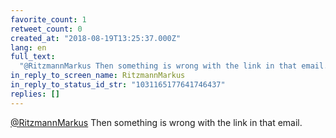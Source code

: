```yaml
---
favorite_count: 1
retweet_count: 0
created_at: "2018-08-19T13:25:37.000Z"
lang: en
full_text:
  "@RitzmannMarkus Then something is wrong with the link in that email."
in_reply_to_screen_name: RitzmannMarkus
in_reply_to_status_id_str: "1031165177641746437"
replies: []
---
```


[@RitzmannMarkus](https://twitter.com/RitzmannMarkus) Then something is wrong
with the link in that email.
